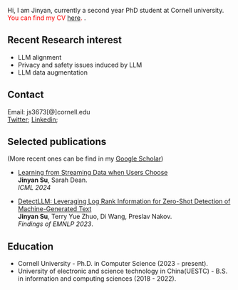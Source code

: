 Hi, I am Jinyan, currently a second year PhD student at Cornell university. <span style="color:red">You can find my CV [here]([https://www.overleaf.com/read/ndtqsxqddgxv#3e222d](https://drive.google.com/file/d/1ZF6QiqHQsNCV82Y2DHgT0kZTmSPz6QSG/view?usp=sharing)).
</span>.

## Recent Research interest
- LLM alignment
- Privacy and safety issues induced by LLM
- LLM data augmentation




  
## Contact
Email: js3673[@]cornell.edu
<br>[Twitter](https://twitter.com/SuJinyan6); [Linkedin](https://www.linkedin.com/in/jinyan-su-b3b856276/); 

## Selected publications 
(More recent ones can be find in my [Google Scholar](https://scholar.google.com/citations?hl=zh-CN&user=yRNsFuMAAAAJ&view_op=list_works&authuser=1))


- [Learning from Streaming Data when Users Choose](https://proceedings.mlr.press/v235/su24a.html)
  <br>**Jinyan Su**, Sarah Dean.
  <br>*ICML 2024*

- [DetectLLM: Leveraging Log Rank Information for Zero-Shot Detection of Machine-Generated Text](https://arxiv.org/pdf/2306.05540.pdf)
<br>**Jinyan Su**, Terry Yue Zhuo, Di Wang, Preslav Nakov.
<br>*Findings of EMNLP 2023*.




## Education
- Cornell University - Ph.D. in Computer Science  (2023 - present). 
- University of electronic and science technology in China(UESTC) - B.S. in information and computing sciences (2018 - 2022).



